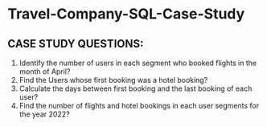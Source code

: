 # Travel-Company-SQL-Case-Study

## CASE STUDY QUESTIONS:
1. Identify the number of users in each segment who booked flights in the month of April?
2. Find the Users whose first booking was a hotel booking?
3. Calculate the days between first booking and the last booking of each user?
4. Find the number of flights and hotel bookings in each user segments for the year 2022?
